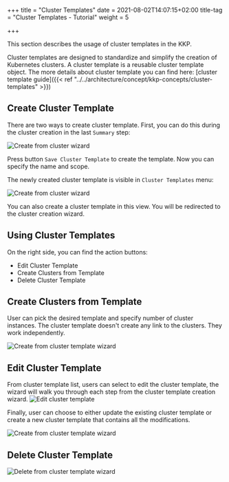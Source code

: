 +++
title = "Cluster Templates"
date = 2021-08-02T14:07:15+02:00
title-tag = "Cluster Templates - Tutorial"
weight = 5

+++

This section describes the usage of cluster templates in the KKP.

Cluster templates are designed to standardize and simplify the creation of Kubernetes clusters. A cluster template is a
reusable cluster template object. The more details about cluster template you can find here: [cluster template guide]({{< ref "../../architecture/concept/kkp-concepts/cluster-templates" >}})

## Create Cluster Template

There are two ways to create cluster template. First, you can do this during the cluster creation in the last `Summary` step:

![Create from cluster wizard](@/images/tutorials/cluster-template/create-from-cluster-wizard.png?classes=shadow,border "Cluster Template creation")

Press button `Save Cluster Template` to create the template. Now you can specify the name and scope.

The newly created cluster template is visible in `Cluster Templates` menu:

![Create from cluster wizard](@/images/tutorials/cluster-template/cluster-template-menu.png?classes=shadow,border "Cluster Template view")

You can also create a cluster template in this view. You will be redirected to the cluster creation wizard.

## Using Cluster Templates

On the right side, you can find the action buttons:

- Edit Cluster Template
- Create Clusters from Template
- Delete Cluster Template

## Create Clusters from Template

User can pick the desired template and specify number of cluster instances. The cluster template doesn't create any link to the clusters. They work independently.

![Create from cluster template wizard](@/images/tutorials/cluster-template/create-cluster.png?classes=shadow,border "Create Clusters from Template")

## Edit Cluster Template

From cluster template list, users can select to edit the cluster template, the wizard will walk you through each step from the cluster template creation wizard.
![Edit cluster template](@/images/tutorials/cluster-template/edit-cluster-template.png?classes=shadow,border "Edit Cluster Template")

Finally, user can choose to either update the existing cluster template or create a new cluster template that contains all the modifications.

![Create from cluster template wizard](@/images/tutorials/cluster-template/edit-cluster-template-summary.png?classes=shadow,border "Save Cluster Template")

## Delete Cluster Template

![Delete from cluster template wizard](@/images/tutorials/cluster-template/delete-template.png?classes=shadow,border "Delete Cluster Template")
